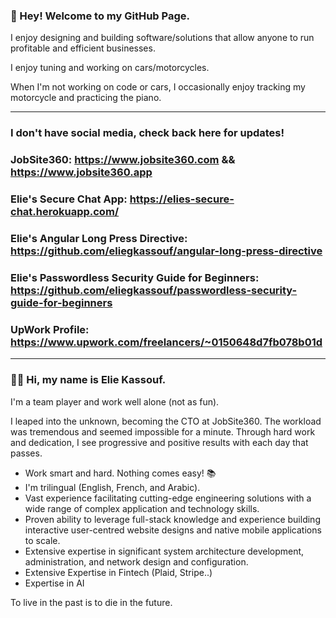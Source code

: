### 👋 Hey! Welcome to my GitHub Page.

I enjoy designing and building software/solutions that allow anyone to run profitable and efficient businesses.

I enjoy tuning and working on cars/motorcycles. 

When I'm not working on code or cars, I occasionally enjoy tracking my motorcycle and practicing the piano.

----------------------------
### I don't have social media, check back here for updates!
### JobSite360: https://www.jobsite360.com && https://www.jobsite360.app
### Elie's Secure Chat App: https://elies-secure-chat.herokuapp.com/
### Elie's Angular Long Press Directive: https://github.com/eliegkassouf/angular-long-press-directive
### Elie's Passwordless Security Guide for Beginners: https://github.com/eliegkassouf/passwordless-security-guide-for-beginners
### UpWork Profile: https://www.upwork.com/freelancers/~0150648d7fb078b01d
----------------------------

### 🙋‍♂️ Hi, my name is Elie Kassouf.

I'm a team player and work well alone (not as fun). 

I leaped into the unknown, becoming the CTO at JobSite360. The workload was tremendous and seemed impossible for a minute. Through hard work and dedication, I see progressive and positive results with each day that passes. 

- Work smart and hard. Nothing comes easy! 📚
- I'm trilingual (English, French, and Arabic).
- Vast experience facilitating cutting-edge engineering solutions with a wide range of complex application and technology skills.
- Proven ability to leverage full-stack knowledge and experience building interactive user-centred website designs and native mobile applications to scale.
- Extensive expertise in significant system architecture development, administration, and network design and configuration.
- Extensive Expertise in Fintech (Plaid, Stripe..)
- Expertise in AI


To live in the past is to die in the future.
